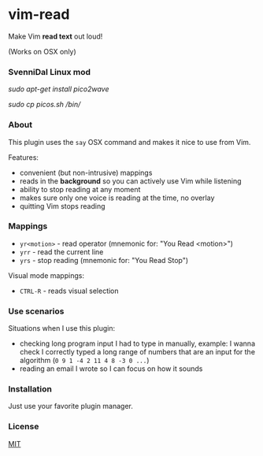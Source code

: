 # vim-read

Make Vim **read text** out loud!

(Works on OSX only)


### SvenniDal Linux mod
*sudo apt-get install pico2wave*

*sudo cp picos.sh /bin/*


### About

This plugin uses the `say` OSX command and makes it nice to use from Vim.

Features:

- convenient (but non-intrusive) mappings
- reads in the **background** so you can actively use Vim while listening
- ability to stop reading at any moment
- makes sure only one voice is reading at the time, no overlay
- quitting Vim stops reading

### Mappings

- `yr<motion>` - read operator (mnemonic for: "You Read \<motion>")
- `yrr` - read the current line
- `yrs` - stop reading (mnemonic for: "You Read Stop")

Visual mode mappings:

- `CTRL-R` - reads visual selection

### Use scenarios

Situations when I use this plugin:

- checking long program input I had to type in manually, example: I wanna check
  I correctly typed a long range of numbers that are an input for the
  algorithm (`0 9 1 -4 2 11 4 8 -3 0 ...`)
- reading an email I wrote so I can focus on how it sounds

### Installation

Just use your favorite plugin manager.

### License

[MIT](LICENSE.md)
